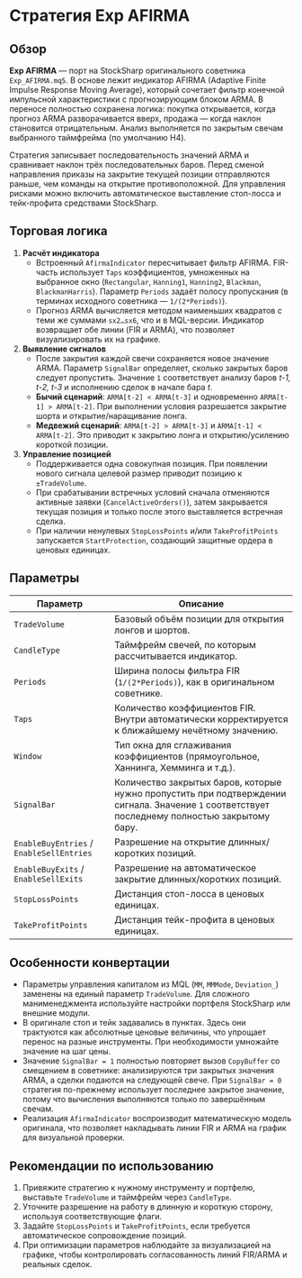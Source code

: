 # Стратегия Exp AFIRMA

## Обзор

**Exp AFIRMA** — порт на StockSharp оригинального советника `Exp_AFIRMA.mq5`. В основе лежит индикатор AFIRMA (Adaptive Finite
Impulse Response Moving Average), который сочетает фильтр конечной импульсной характеристики с прогнозирующим блоком ARMA. В
переносе полностью сохранена логика: покупка открывается, когда прогноз ARMA разворачивается вверх, продажа — когда наклон
становится отрицательным. Анализ выполняется по закрытым свечам выбранного таймфрейма (по умолчанию H4).

Стратегия записывает последовательность значений ARMA и сравнивает наклон трёх последовательных баров. Перед сменой направления
приказы на закрытие текущей позиции отправляются раньше, чем команды на открытие противоположной. Для управления рисками можно
включить автоматическое выставление стоп-лосса и тейк-профита средствами StockSharp.

## Торговая логика

1. **Расчёт индикатора**
   - Встроенный `AfirmaIndicator` пересчитывает фильтр AFIRMA. FIR-часть использует `Taps` коэффициентов, умноженных на выбранное
     окно (`Rectangular`, `Hanning1`, `Hanning2`, `Blackman`, `BlackmanHarris`). Параметр `Periods` задаёт полосу пропускания
     (в терминах исходного советника — `1/(2*Periods)`).
   - Прогноз ARMA вычисляется методом наименьших квадратов с теми же суммами `sx2…sx6`, что и в MQL-версии. Индикатор возвращает
     обе линии (FIR и ARMA), что позволяет визуализировать их на графике.
2. **Выявление сигналов**
   - После закрытия каждой свечи сохраняется новое значение ARMA. Параметр `SignalBar` определяет, сколько закрытых баров следует
     пропустить. Значение `1` соответствует анализу баров *t-1, t-2, t-3* и исполнению сделок в начале бара *t*.
   - **Бычий сценарий**: `ARMA[t-2] < ARMA[t-3]` и одновременно `ARMA[t-1] > ARMA[t-2]`. При выполнении условия разрешается
     закрытие шорта и открытие/наращивание лонга.
   - **Медвежий сценарий**: `ARMA[t-2] > ARMA[t-3]` и `ARMA[t-1] < ARMA[t-2]`. Это приводит к закрытию лонга и открытию/усилению
     короткой позиции.
3. **Управление позицией**
   - Поддерживается одна совокупная позиция. При появлении нового сигнала целевой размер приводит позицию к `±TradeVolume`.
   - При срабатывании встречных условий сначала отменяются активные заявки (`CancelActiveOrders()`), затем закрывается текущая
     позиция и только после этого выставляется встречная сделка.
   - При наличии ненулевых `StopLossPoints` и/или `TakeProfitPoints` запускается `StartProtection`, создающий защитные ордера в
     ценовых единицах.

## Параметры

| Параметр | Описание |
|----------|----------|
| `TradeVolume` | Базовый объём позиции для открытия лонгов и шортов. |
| `CandleType` | Таймфрейм свечей, по которым рассчитывается индикатор. |
| `Periods` | Ширина полосы фильтра FIR (`1/(2*Periods)`), как в оригинальном советнике. |
| `Taps` | Количество коэффициентов FIR. Внутри автоматически корректируется к ближайшему нечётному значению. |
| `Window` | Тип окна для сглаживания коэффициентов (прямоугольное, Ханнинга, Хемминга и т.д.). |
| `SignalBar` | Количество закрытых баров, которые нужно пропустить при подтверждении сигнала. Значение `1` соответствует последнему полностью закрытому бару. |
| `EnableBuyEntries` / `EnableSellEntries` | Разрешение на открытие длинных/коротких позиций. |
| `EnableBuyExits` / `EnableSellExits` | Разрешение на автоматическое закрытие длинных/коротких позиций. |
| `StopLossPoints` | Дистанция стоп-лосса в ценовых единицах. |
| `TakeProfitPoints` | Дистанция тейк-профита в ценовых единицах. |

## Особенности конвертации

- Параметры управления капиталом из MQL (`MM`, `MMMode`, `Deviation_`) заменены на единый параметр `TradeVolume`. Для сложного
  манименеджмента используйте настройки портфеля StockSharp или внешние модули.
- В оригинале стоп и тейк задавались в пунктах. Здесь они трактуются как абсолютные ценовые величины, что упрощает перенос на
  разные инструменты. При необходимости умножайте значение на шаг цены.
- Значение `SignalBar = 1` полностью повторяет вызов `CopyBuffer` со смещением в советнике: анализируются три закрытых значения
  ARMA, а сделки подаются на следующей свече. При `SignalBar = 0` стратегия по-прежнему использует последнее закрытое значение,
  потому что вычисления выполняются только по завершённым свечам.
- Реализация `AfirmaIndicator` воспроизводит математическую модель оригинала, что позволяет накладывать линии FIR и ARMA на
  график для визуальной проверки.

## Рекомендации по использованию

1. Привяжите стратегию к нужному инструменту и портфелю, выставьте `TradeVolume` и таймфрейм через `CandleType`.
2. Уточните разрешение на работу в длинную и короткую сторону, используя соответствующие флаги.
3. Задайте `StopLossPoints` и `TakeProfitPoints`, если требуется автоматическое сопровождение позиций.
4. При оптимизации параметров наблюдайте за визуализацией на графике, чтобы контролировать согласованность линий FIR/ARMA и
   реальных сделок.

